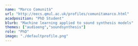 ```yaml
---
name: "Marco Comunità"
url: "http://eecs.qmul.ac.uk/profiles/comunitamarco.html"
acadposition: "PhD Student"
blurb: "Machine learning applied to sound synthesis models"
themes: ["audioeng","soundsynthesis"]
role: "PhD"
image: "./defaultprofile.png"
---
```

